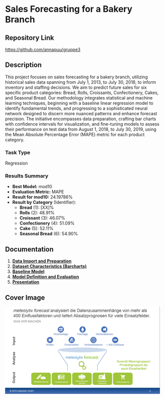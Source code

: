 # Sales Forecasting for a Bakery Branch

## Repository Link

<https://github.com/annapuu/gruppe3>

## Description

This project focuses on sales forecasting for a bakery branch, utilizing historical sales data spanning from July 1, 2013, to July 30, 2018, to inform inventory and staffing decisions. We aim to predict future sales for six specific product categories: Bread, Rolls, Croissants, Confectionery, Cakes, and Seasonal Bread. Our methodology integrates statistical and machine learning techniques, beginning with a baseline linear regression model to identify fundamental trends, and progressing to a sophisticated neural network designed to discern more nuanced patterns and enhance forecast precision. The initiative encompasses data preparation, crafting bar charts with confidence intervals for visualization, and fine-tuning models to assess their performance on test data from August 1, 2018, to July 30, 2019, using the Mean Absolute Percentage Error (MAPE) metric for each product category.

### Task Type

Regression

### Results Summary

-   **Best Model:** mod10
-   **Evaluation Metric:** MAPE
-   **Result for mod10:** 24.19786%
-   **Result by Category** (Identifier):
    -   **Bread** (1): [XX]%
    -   **Rolls** (2): 48.91%
    -   **Croissant** (3): 46.07%
    -   **Confectionery** (4): 51.09%
    -   **Cake** (5): 52.11%
    -   **Seasonal Bread** (6): 54.90%

## Documentation

1.  [**Data Import and Preparation**](0_DataPreparation/)
3.  [**Dataset Characteristics (Barcharts)**](1_DatasetCharacteristics/)
4.  [**Baseline Model**](2_BaselineModel/)
5.  [**Model Definition and Evaluation**](3_Model/)
6.  [**Presentation**](4_Presentation/README.md)

## Cover Image

![](CoverImage/cover_image.png)

